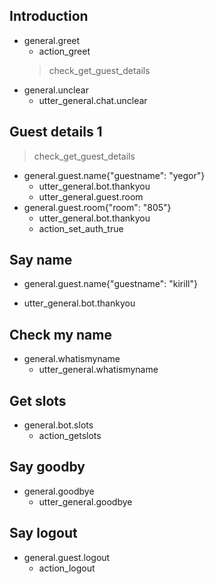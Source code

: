 ## Introduction
* general.greet                
  - action_greet
  > check_get_guest_details
* general.unclear
  - utter_general.chat.unclear

## Guest details 1
> check_get_guest_details
* general.guest.name{"guestname": "yegor"}
  - utter_general.bot.thankyou
  - utter_general.guest.room
* general.guest.room{"room": "805"}
  - utter_general.bot.thankyou
  - action_set_auth_true

## Say name
  * general.guest.name{"guestname": "kirill"}
  - utter_general.bot.thankyou

## Check my name
* general.whatismyname
  - utter_general.whatismyname

## Get slots
* general.bot.slots
  - action_getslots

## Say goodby
* general.goodbye
  - utter_general.goodbye

## Say logout
* general.guest.logout
  - action_logout